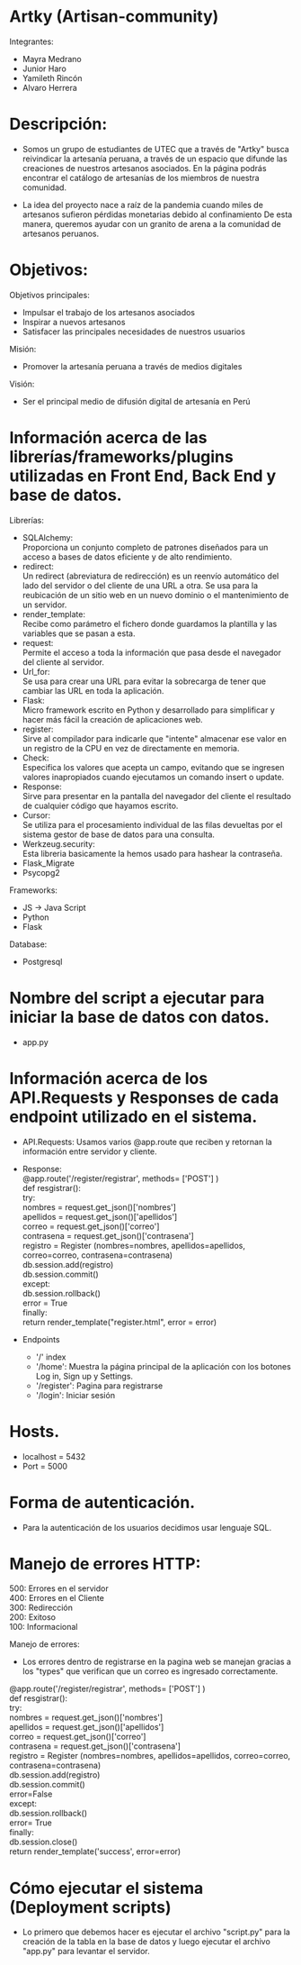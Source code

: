 # Artky (Artisan-community)

Integrantes:
- Mayra Medrano
- Junior Haro
- Yamileth Rincón
- Alvaro Herrera

# Descripción:
- Somos un grupo de estudiantes de UTEC que a través de "Artky" busca reivindicar la artesanía peruana, a través de un espacio que difunde las creaciones de nuestros artesanos asociados. En la página podrás encontrar el catálogo de artesanías de los miembros de nuestra comunidad.				

- La idea del proyecto nace a raíz de la pandemia cuando miles de artesanos sufieron pérdidas monetarias debido al confinamiento
De esta manera, queremos ayudar con un granito de arena a la comunidad de artesanos peruanos.

# Objetivos:

Objetivos principales:
- Impulsar el trabajo de los artesanos asociados
- Inspirar a nuevos artesanos
- Satisfacer las principales necesidades de nuestros usuarios

Misión:
- Promover la artesanía peruana a través de medios digitales

Visión:
- Ser el principal medio de difusión digital de artesanía en Perú

# Información acerca de las librerías/frameworks/plugins utilizadas en Front End, Back End y base de datos.

Librerías:
- SQLAlchemy:<br>
  Proporciona un conjunto completo de patrones diseñados para un acceso a bases de datos eficiente y de alto rendimiento.<br>
- redirect:<br>
  Un redirect (abreviatura de redirección) es un reenvío automático del lado del servidor o del cliente de una URL a otra. Se usa para la reubicación de un sitio web     en un nuevo dominio o el mantenimiento de un servidor.<br>
- render_template:<br>
  Recibe como parámetro el fichero donde guardamos la plantilla y las variables que se pasan a esta.<br>
- request:<br>
  Permite el acceso a toda la información que pasa desde el navegador del cliente al servidor.<br>
- Url_for:<br>
  Se usa para crear una URL para evitar la sobrecarga de tener que cambiar las URL en toda la aplicación.<br>
- Flask:<br>
  Micro framework escrito en Python y desarrollado para simplificar y hacer más fácil la creación de aplicaciones web.<br>
- register:<br>
  Sirve al compilador para indicarle que "intente" almacenar ese valor en un registro de la CPU en vez de directamente en memoria.<br>
- Check:<br>
  Especifica los valores que acepta un campo, evitando que se ingresen valores inapropiados cuando ejecutamos un comando insert o update.<br>
- Response:<br>
  Sirve para presentar en la pantalla del navegador del cliente el resultado de cualquier código que hayamos escrito.<br>
- Cursor:<br>
  Se utiliza para el procesamiento individual de las filas devueltas por el sistema gestor de base de datos para una consulta.<br>
- Werkzeug.security:<br>
  Esta libreria basicamente la hemos usado para hashear la contraseña.<br>
- Flask_Migrate<br>
- Psycopg2<br>

Frameworks:
- JS -> Java Script 
- Python
- Flask

Database:
- Postgresql

# Nombre del script a ejecutar para iniciar la base de datos con datos.
- app.py

# Información acerca de los API.Requests y Responses de cada endpoint utilizado en el sistema.
- API.Requests: 
  Usamos varios @app.route que reciben y retornan la información entre servidor y cliente.
  
- Response:<br>
 @app.route('/register/registrar', methods= ['POST']  )<br>
 def resgistrar():<br>
     try:<br>
        nombres = request.get_json()['nombres']<br>
        apellidos = request.get_json()['apellidos']<br>
        correo = request.get_json()['correo']<br>
        contrasena = request.get_json()['contrasena']<br>
        registro = Register (nombres=nombres, apellidos=apellidos, correo=correo, contrasena=contrasena)<br>
        db.session.add(registro)<br>
        db.session.commit()<br>
    except:<br>
        db.session.rollback()<br>
        error = True<br>
    finally:<br>
        return render_template("register.html", error = error)<br>
        
- Endpoints
  - '/' index
  - '/home': Muestra la página principal de la aplicación con los botones Log in, Sign up y Settings.
  - '/register': Pagina para registrarse
  - '/login': Iniciar sesión

# Hosts.
- localhost = 5432 
- Port = 5000

# Forma de autenticación.
- Para la autenticación de los usuarios decidimos usar lenguaje SQL.

# Manejo de errores HTTP:<br>
  500: Errores en el servidor<br>
  400: Errores en el Cliente<br>
  300: Redirección<br>
  200: Exitoso<br>
  100: Informacional<br>
  
Manejo de errores:
- Los errores dentro de registrarse en la pagina web se manejan gracias a los "types" que verifican que un correo es ingresado correctamente.

@app.route('/register/registrar', methods= ['POST']  ) <br>
def resgistrar(): <br>
    try: <br>
        nombres = request.get_json()['nombres'] <br>
        apellidos = request.get_json()['apellidos'] <br>
        correo = request.get_json()['correo'] <br>
        contrasena = request.get_json()['contrasena'] <br>
        registro = Register (nombres=nombres, apellidos=apellidos, correo=correo, contrasena=contrasena) <br>
        db.session.add(registro) <br>
        db.session.commit() <br>
        error=False <br>
    except: <br>
        db.session.rollback() <br>
        error= True <br>
    finally: <br>
        db.session.close() <br>
        return render_template('success', error=error) <br>
  
# Cómo ejecutar el sistema (Deployment scripts)
 - Lo primero que debemos hacer es ejecutar el archivo "script.py" para la creación de la tabla en la base de datos y luego ejecutar el archivo "app.py" para levantar el servidor.
